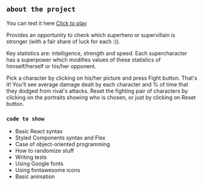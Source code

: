 ## `about the project`

You can test it here [Click to play](https://superhuman-battle-react.herokuapp.com/) 

Provides an opportunity to check which superhero or supervillain is stronger (with a fair share of luck for each :)).

Key statistics are: intelligence, strength and speed. 
Each supercharacter has a superpower which modifies values of these statistics of himself/herself or his/her opponent.

Pick a character by clicking on his/her picture and press Fight button. That's it! You'll see average damage dealt by each character and % of time that they dodged from rival's attacks.
Reset the fighting pair of characters by clicking on the portraits showing who is chosen, or just by clicking on Reset button.

### `code to show`

* Basic React syntax
* Styled Components syntax and Flex
* Case of object-oriented programming
* How to randomize stuff
* Writing tests
* Using Google fonts
* Using fontawesome icons
* Basic animation



